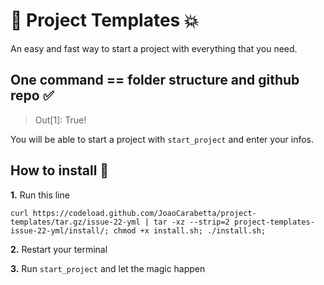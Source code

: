 # 🚀 Project Templates 💥

An easy and fast way to start a project with everything that you need.

## One command == folder structure and github repo ✅
> Out[1]: True!

You will be able to start a project with `start_project` and enter your infos.

## How to install 🧐

**1.** Run this line

`curl https://codeload.github.com/JoaoCarabetta/project-templates/tar.gz/issue-22-yml | tar -xz --strip=2 project-templates-issue-22-yml/install/; chmod +x install.sh; ./install.sh;`

**2.** Restart your terminal

**3.** Run `start_project` and let the magic happen

